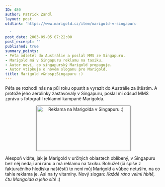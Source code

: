 ```yaml
---
ID: 480
author: Patrick Zandl
layout: post
oldlink: 'https://www.marigold.cz/item/marigold-v-singapuru

  '
post_date: 2003-09-05 07:22:00
post_excerpt: ''
published: true
summary_points:
- Péťa odletěl do Austrálie a poslal MMS ze Singapuru.
- Marigold má v Singapuru reklamu na taxiku.
- Autor neví, co singapurský Marigold propaguje.
- Autor vtipkuje o novém sloganu pro Marigold.
title: Marigold v&nbsp;Singapuru :)
---
```


<p>
Péťa se rozhodl nás na půl roku opustit a vyrazit do Austrálie za štěstím. A protože jeho aerolinky zastavovaly v Singapuru, poslal mi odsud MMS zprávu s fotografií reklamní kampaně Marigolda. </p>

<P align=center><IMG height=145 alt="Reklama na Marigolda v Singapuru :)" src="/wp-content/uploads/singapurmarigold.jpg" width=300 border=1></p>

<p>
Alespoň vidíte, jak je Marigold v určitých oblastech oblíbený, v Singapuru bez něj nedají ani ránu a má reklamu na taxiku. Bohužel&#160;(či spíše z fakturačního hlediska naštěstí) to není můj&#160;Marigold a vůbec netuším, na co tahle reklama je. Asi na ty vitamíny. Nový slogan: <EM>Každé ráno velmi hbitě, čtu Marigolda a jeho sítě</EM> :)</p>